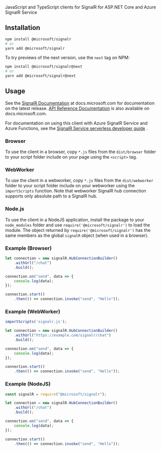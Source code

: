 JavaScript and TypeScript clients for SignalR for ASP.NET Core and Azure SignalR Service

## Installation

```bash
npm install @microsoft/signalr
# or
yarn add @microsoft/signalr
```

To try previews of the next version, use the `next` tag on NPM:

```bash
npm install @microsoft/signalr@next
# or
yarn add @microsoft/signalr@next
```

## Usage

See the [SignalR Documentation](https://docs.microsoft.com/aspnet/core/signalr) at docs.microsoft.com for documentation
on the latest
release. [API Reference Documentation](https://docs.microsoft.com/javascript/api/%40aspnet/signalr/?view=signalr-js-latest)
is also available on docs.microsoft.com.

For documentation on using this client with Azure SignalR Service and Azure Functions, see
the [SignalR Service serverless developer guide](https://docs.microsoft.com/azure/azure-signalr/signalr-concept-serverless-development-config)
.

### Browser

To use the client in a browser, copy `*.js` files from the `dist/browser` folder to your script folder include on your
page using the `<script>` tag.

### WebWorker

To use the client in a webworker, copy `*.js` files from the `dist/webworker` folder to your script folder include on
your webworker using the `importScripts` function. Note that webworker SignalR hub connection supports only absolute
path to a SignalR hub.

### Node.js

To use the client in a NodeJS application, install the package to your `node_modules` folder and
use `require('@microsoft/signalr')` to load the module. The object returned by `require('@microsoft/signalr')` has the
same members as the global `signalR` object (when used in a browser).

### Example (Browser)

```javascript
let connection = new signalR.HubConnectionBuilder()
    .withUrl("/chat")
    .build();

connection.on("send", data => {
    console.log(data);
});

connection.start()
    .then(() => connection.invoke("send", "Hello"));
```

### Example (WebWorker)

```javascript
importScripts('signalr.js');

let connection = new signalR.HubConnectionBuilder()
    .withUrl("https://example.com/signalr/chat")
    .build();

connection.on("send", data => {
    console.log(data);
});

connection.start()
    .then(() => connection.invoke("send", "Hello"));

```

### Example (NodeJS)

```javascript
const signalR = require("@microsoft/signalr");

let connection = new signalR.HubConnectionBuilder()
    .withUrl("/chat")
    .build();

connection.on("send", data => {
    console.log(data);
});

connection.start()
    .then(() => connection.invoke("send", "Hello"));
```
